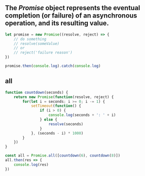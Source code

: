 ## The *Promise* object represents the eventual completion (or failure) of an asynchronous operation, and its resulting value.

```js
let promise = new Promise((resolve, reject) => {
    // do something
    // resolve(someValue)
    // or
    // reject('failure reason')
})

promise.then(console.log).catch(console.log)
```

## all
```js
function countdown(seconds) {
    return new Promise(function(resolve, reject) {
        for(let i = seconds; i >= 0; i -= 1) {
            setTimeout(function() {
                if (i > 0) {
                    console.log(seconds + ': ' + i)
                } else {
                    resolve(seconds)
                }
            }, (seconds - i) * 1000)
        }
    })
}

const all = Promise.all([countdown(6), countdown(8)])
all.then(res => {
    console.log(res)
})
```
